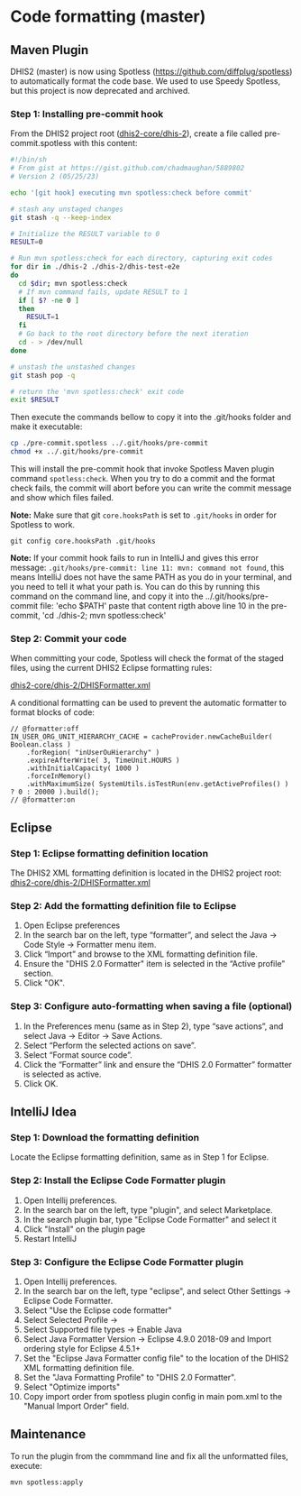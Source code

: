 # Code formatting (master)

## Maven Plugin

DHIS2 (master) is now using Spotless (https://github.com/diffplug/spotless) to automatically format the code base.
We used to use Speedy Spotless, but this project is now deprecated and archived.

### Step 1: Installing pre-commit hook

From the DHIS2 project root ([dhis2-core/dhis-2](https://github.com/dhis2/dhis2-core/blob/master/dhis-2)), create a file called pre-commit.spotless with this content:
```bash
#!/bin/sh
# From gist at https://gist.github.com/chadmaughan/5889802
# Version 2 (05/25/23)

echo '[git hook] executing mvn spotless:check before commit'

# stash any unstaged changes
git stash -q --keep-index

# Initialize the RESULT variable to 0
RESULT=0

# Run mvn spotless:check for each directory, capturing exit codes
for dir in ./dhis-2 ./dhis-2/dhis-test-e2e
do
  cd $dir; mvn spotless:check
  # If mvn command fails, update RESULT to 1
  if [ $? -ne 0 ]
  then
    RESULT=1
  fi
  # Go back to the root directory before the next iteration
  cd - > /dev/null
done

# unstash the unstashed changes
git stash pop -q

# return the 'mvn spotless:check' exit code
exit $RESULT
```

Then execute the commands bellow to copy it into the .git/hooks folder and make it executable:
```bash
cp ./pre-commit.spotless ../.git/hooks/pre-commit
chmod +x ../.git/hooks/pre-commit
```

This will install the pre-commit hook that invoke Spotless Maven plugin command `spotless:check`.
When you try to do a commit and the format check fails, the commit will abort before you can write the commit message and show which files failed.

**Note:** Make sure that git `core.hooksPath` is set to `.git/hooks` in order for  Spotless to work.

    git config core.hooksPath .git/hooks

**Note:** If your commit hook fails to run in IntelliJ and gives this error message: `.git/hooks/pre-commit: line 11: mvn: command not found`, this means IntelliJ does not have the same PATH as you do in your terminal, and you need to tell it what your path is. You can do this by running this command on the command line, and copy it into the ../.git/hooks/pre-commit file:
'echo $PATH' paste that content rigth above line 10 in the pre-commit, 'cd ./dhis-2; mvn spotless:check'

### Step 2: Commit your code

When committing your code, Spotless will check the format of the staged files, using the current DHIS2 Eclipse formatting rules:

[dhis2-core/dhis-2/DHISFormatter.xml](https://github.com/dhis2/dhis2-core/blob/master/dhis-2/DHISFormatter.xml)

A conditional formatting can be used to prevent the automatic formatter to format blocks of code:

    // @formatter:off
    IN_USER_ORG_UNIT_HIERARCHY_CACHE = cacheProvider.newCacheBuilder( Boolean.class )
        .forRegion( "inUserOuHierarchy" )
        .expireAfterWrite( 3, TimeUnit.HOURS )
        .withInitialCapacity( 1000 )
        .forceInMemory()
        .withMaximumSize( SystemUtils.isTestRun(env.getActiveProfiles() ) ? 0 : 20000 ).build();
    // @formatter:on

## Eclipse

### Step 1: Eclipse formatting definition location

The DHIS2 XML formatting definition is located in the DHIS2 project root: [dhis2-core/dhis-2/DHISFormatter.xml](https://github.com/dhis2/dhis2-core/blob/master/dhis-2/DHISFormatter.xml)

### Step 2: Add the formatting definition file to Eclipse

1. Open Eclipse preferences
2. In the search bar on the left, type “formatter”, and select the Java -> Code Style -> Formatter menu item.
3. Click “Import” and browse to the XML formatting definition file.
4. Ensure the "DHIS 2.0 Formatter" item is selected in the “Active profile” section.
5. Click "OK".

### Step 3: Configure auto-formatting when saving a file (optional)

1. In the Preferences menu (same as in Step 2), type “save actions”, and select Java -> Editor -> Save Actions.
2. Select “Perform the selected actions on save”.
3. Select “Format source code”.
4. Click the “Formatter” link and ensure the “DHIS 2.0 Formatter” formatter is selected as active.
5. Click OK.

## IntelliJ Idea

### Step 1: Download the formatting definition

Locate the Eclipse formatting definition, same as in Step 1 for Eclipse.

### Step 2: Install the Eclipse Code Formatter plugin

1. Open Intellij preferences.
2. In the search bar on the left, type "plugin", and select Marketplace.
3. In the search plugin bar, type "Eclipse Code Formatter" and select it
4. Click "Install" on the plugin page
5. Restart IntelliJ

### Step 3: Configure the Eclipse Code Formatter plugin

1. Open Intellij preferences.
2. In the search bar on the left, type "eclipse", and select Other Settings -> Eclipse Code Formatter.
3. Select "Use the Eclipse code formatter"
4. Select Selected Profile -> <Project Specific>
5. Select Supported file types -> Enable Java
6. Select Java Formatter Version -> Eclipse 4.9.0 2018-09 and Import ordering style for Eclipse 4.5.1+
7. Set the "Eclipse Java Formatter config file" to the location of the DHIS2 XML formatting definition file.
8. Set the "Java Formatting Profile" to "DHIS 2.0 Formatter".
9. Select "Optimize imports"
10. Copy import order from spotless plugin config in main pom.xml to the "Manual Import Order" field.

## Maintenance

To run the plugin from the commmand line and fix all the unformatted files, execute:

    mvn spotless:apply
